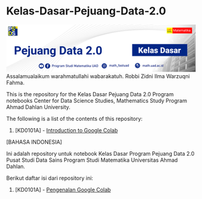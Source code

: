 # Kelas-Dasar-Pejuang-Data-2.0
![](https://github.com/jokoeliyanto/Kelas-Dasar-Pejuang-Data-2.0/blob/main/Gambar/Header%20Kelas%20Dasar.jpg?raw=true)
Assalamualaikum warahmatullahi wabarakatuh.
Robbi Zidni Ilma Warzuqni Fahma.

This is the repository for the Kelas Dasar Pejuang Data 2.0 Program notebooks
Center for Data Science Studies, Mathematics Study Program
Ahmad Dahlan University.

The following is a list of the contents of this repository:
1. [KD0101A] - [Introduction to Google Colab](https://github.com/jokoeliyanto/Kelas-Dasar-Pejuang-Data-2.0/blob/main/%5BKD0101A%5D_Google_Colaboratory_Introduction.ipynb)


[BAHASA INDONESIA]

Ini adalah repository untuk notebook Kelas Dasar Program Pejuang Data 2.0
Pusat Studi Data Sains Program Studi Matematika
Universitas Ahmad Dahlan.

Berikut daftar isi dari repository ini:
1. [KD0101A] - [Pengenalan Google Colab](https://github.com/jokoeliyanto/Kelas-Dasar-Pejuang-Data-2.0/blob/main/%5BKD0101A%5D_Pengenalan_Google_Colaboratory.ipynb)

